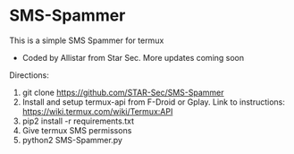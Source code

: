 # SMS-Spammer
This is a simple SMS Spammer for termux
- Coded by Allistar from Star Sec.
More updates coming soon

Directions: 
1. git clone https://github.com/STAR-Sec/SMS-Spammer
2. Install and setup termux-api from F-Droid or Gplay.
   Link to instructions: https://wiki.termux.com/wiki/Termux:API
3. pip2 install -r requirements.txt
4. Give termux SMS permissons
5. python2 SMS-Spammer.py
